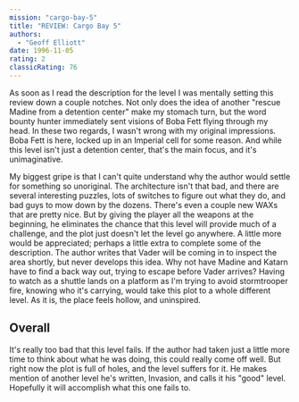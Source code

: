 ```yaml
---
mission: "cargo-bay-5"
title: "REVIEW: Cargo Bay 5"
authors: 
  - "Geoff Elliott"
date: 1996-11-05
rating: 2
classicRating: 76
---
```


As soon as I read the description for the level I was mentally setting this review down a couple notches. Not only does the idea of another "rescue Madine from a detention center" make my stomach turn, but the word bounty hunter immediately sent visions of Boba Fett flying through my head. In these two regards, I wasn't wrong with my original impressions. Boba Fett is here, locked up in an Imperial cell for some reason. And while this level isn't just a detention center, that's the main focus, and it's unimaginative.

My biggest gripe is that I can't quite understand why the author would settle for something so unoriginal. The architecture isn't that bad, and there are several interesting puzzles, lots of switches to figure out what they do, and bad guys to mow down by the dozens. There's even a couple new WAXs that are pretty nice. But by giving the player all the weapons at the beginning, he eliminates the chance that this level will provide much of a challenge, and the plot just doesn't let the level go anywhere. A little more would be appreciated; perhaps a little extra to complete some of the description. The author writes that Vader will be coming in to inspect the area shortly, but never develops this idea. Why not have Madine and Katarn have to find a back way out, trying to escape before Vader arrives? Having to watch as a shuttle lands on a platform as I'm trying to avoid stormtrooper fire, knowing who it's carrying, would take this plot to a whole different level. As it is, the place feels hollow, and uninspired.


## Overall

It's really too bad that this level fails. If the author had taken just a little more time to think about what he was doing, this could really come off well. But right now the plot is full of holes, and the level suffers for it. He makes mention of another level he's written, Invasion, and calls it his "good" level. Hopefully it will accomplish what this one fails to.
